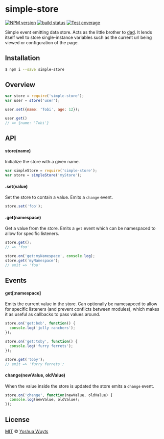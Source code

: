 # simple-store
[![NPM version][npm-image]][npm-url]
[![build status][travis-image]][travis-url]
[![Test coverage][coveralls-image]][coveralls-url]

Simple event emitting data store. Acts as the little brother to [dad][dad].
It lends itself well to store single-instance variables such as the current url
being viewed or configuration of the page.

## Installation
```bash
$ npm i --save simple-store
```
## Overview
```js
var store = require('simple-store');
var user = store('user');

user.set({name: 'Tobi', age: 12});

user.get()
// => {name: 'Tobi'}
```

## API
#### store(name)
Initialize the store with a given name.
```js
var simpleStore = require('simple-store');
var store = simpleStore('myStore');
```

#### .set(value)
Set the store to contain a value. Emits a `change` event.
```js
store.set('foo');
```

#### .get(namespace)
Get a value from the store. Emits a `get` event which can
be namespaced to allow for specific listeners.
```js
store.get();
// => 'foo'

store.on('get:myNamespace', console.log);
store.get('myNamespace');
// emit => 'foo'
```

## Events
#### get[:namespace]
Emits the current value in the store. Can optionally be namesapced to allow for
specific listeners (and prevent conflicts between modules), which makes it as
useful as callbacks to pass values around.
```js
store.on('get:bob', function() {
  console.log('jolly ranchers');
});

store.on('get:toby', function() {
  console.log('furry ferrets');
});

store.get('toby');
// emit => 'furry ferrets';
```

#### change(newValue, oldValue)
When the value inside the store is updated the store emits a `change` event.
```js
store.on('change', function(newValue, oldValue) {
  console.log(newValue, oldValue);
});
```

## License
[MIT](https://tldrlegal.com/license/mit-license) ©
[Yoshua Wuyts](yoshuawuyts.com)

[npm-image]: https://img.shields.io/npm/v/simple-store.svg?style=flat-square
[npm-url]: https://npmjs.org/package/simple-store
[travis-image]: https://img.shields.io/travis/yoshuawuyts/simple-store.svg?style=flat-square
[travis-url]: https://travis-ci.org/yoshuawuyts/simple-store
[coveralls-image]: https://img.shields.io/coveralls/yoshuawuyts/simple-store.svg?style=flat-square
[coveralls-url]: https://coveralls.io/r/yoshuawuyts/simple-store?branch=master

[dad]: http://github.com/yoshuawuyts/dad
